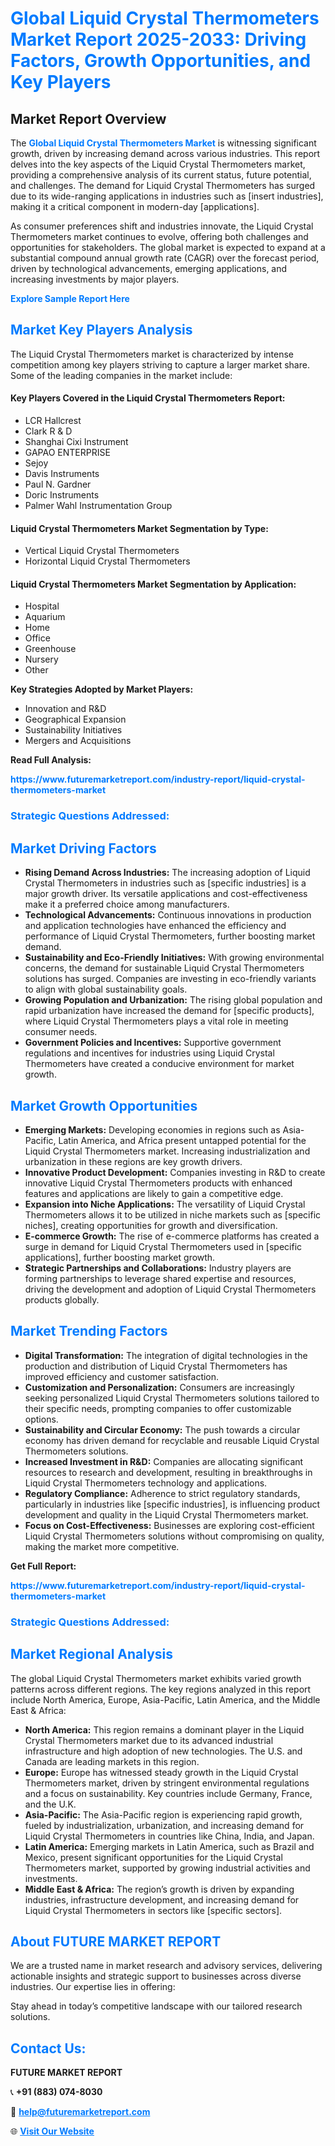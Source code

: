 <h1 style="color: #007BFF;">Global Liquid Crystal Thermometers Market Report 2025-2033: Driving Factors, Growth Opportunities, and Key Players</h1>

<section id="overview">
<h2>Market Report Overview</h2>
<p>The <a href="https://www.futuremarketreport.com/industry-report/liquid-crystal-thermometers-market" style="color: #007BFF; text-decoration: none;"><strong>Global Liquid Crystal Thermometers Market</strong></a> is witnessing significant growth, driven by increasing demand across various industries. This report delves into the key aspects of the Liquid Crystal Thermometers market, providing a comprehensive analysis of its current status, future potential, and challenges. The demand for Liquid Crystal Thermometers has surged due to its wide-ranging applications in industries such as [insert industries], making it a critical component in modern-day [applications].</p>
<p>As consumer preferences shift and industries innovate, the Liquid Crystal Thermometers market continues to evolve, offering both challenges and opportunities for stakeholders. The global market is expected to expand at a substantial compound annual growth rate (CAGR) over the forecast period, driven by technological advancements, emerging applications, and increasing investments by major players.</p>
</section>

<section id="overview">
<p><a href="https://www.futuremarketreport.com/request-sample/reportId=88049" style="color: #007BFF; text-decoration: none;"><strong>Explore Sample Report Here</strong></a></p>
</section>

<section id="key-players">
<h2 style="color: #007BFF;">Market Key Players Analysis</h2>
<p>The Liquid Crystal Thermometers market is characterized by intense competition among key players striving to capture a larger market share. Some of the leading companies in the market include:</p>
<h4>Key Players Covered in the Liquid Crystal Thermometers Report:</h4>
<ul><li>LCR Hallcrest</li><li>Clark R &amp; D</li><li>Shanghai Cixi Instrument</li><li>GAPAO ENTERPRISE</li><li>Sejoy</li><li>Davis Instruments</li><li>Paul N. Gardner</li><li>Doric Instruments</li><li>Palmer Wahl Instrumentation Group</li></ul>
<h4>Liquid Crystal Thermometers Market Segmentation by Type:</h4>
<ul><li>Vertical Liquid Crystal Thermometers</li><li>Horizontal Liquid Crystal Thermometers</li></ul>

<h4>Liquid Crystal Thermometers Market Segmentation by Application:</h4>
<ul><li>Hospital</li><li>Aquarium</li><li>Home</li><li>Office</li><li>Greenhouse</li><li>Nursery</li><li>Other</li></ul>
<p><strong>Key Strategies Adopted by Market Players:</strong></p>
<ul>
<li>Innovation and R&D</li>
<li>Geographical Expansion</li>
<li>Sustainability Initiatives</li>
<li>Mergers and Acquisitions</li>
</ul>
</section>

<section>
<p><strong>Read Full Analysis: </strong></p><a href="https://www.futuremarketreport.com/industry-report/liquid-crystal-thermometers-market" style="color: #007BFF; text-decoration: none;"><strong>https://www.futuremarketreport.com/industry-report/liquid-crystal-thermometers-market</strong></a>
<h3 style="color: #007BFF;">Strategic Questions Addressed:</h3>
</section>

<section id="driving-factors">
<h2 style="color: #007BFF;">Market Driving Factors</h2>
<ul>
<li><strong>Rising Demand Across Industries:</strong> The increasing adoption of Liquid Crystal Thermometers in industries such as [specific industries] is a major growth driver. Its versatile applications and cost-effectiveness make it a preferred choice among manufacturers.</li>
<li><strong>Technological Advancements:</strong> Continuous innovations in production and application technologies have enhanced the efficiency and performance of Liquid Crystal Thermometers, further boosting market demand.</li>
<li><strong>Sustainability and Eco-Friendly Initiatives:</strong> With growing environmental concerns, the demand for sustainable Liquid Crystal Thermometers solutions has surged. Companies are investing in eco-friendly variants to align with global sustainability goals.</li>
<li><strong>Growing Population and Urbanization:</strong> The rising global population and rapid urbanization have increased the demand for [specific products], where Liquid Crystal Thermometers plays a vital role in meeting consumer needs.</li>
<li><strong>Government Policies and Incentives:</strong> Supportive government regulations and incentives for industries using Liquid Crystal Thermometers have created a conducive environment for market growth.</li>
</ul>
</section>

<section id="growth-opportunities">
<h2 style="color: #007BFF;">Market Growth Opportunities</h2>
<ul>
<li><strong>Emerging Markets:</strong> Developing economies in regions such as Asia-Pacific, Latin America, and Africa present untapped potential for the Liquid Crystal Thermometers market. Increasing industrialization and urbanization in these regions are key growth drivers.</li>
<li><strong>Innovative Product Development:</strong> Companies investing in R&D to create innovative Liquid Crystal Thermometers products with enhanced features and applications are likely to gain a competitive edge.</li>
<li><strong>Expansion into Niche Applications:</strong> The versatility of Liquid Crystal Thermometers allows it to be utilized in niche markets such as [specific niches], creating opportunities for growth and diversification.</li>
<li><strong>E-commerce Growth:</strong> The rise of e-commerce platforms has created a surge in demand for Liquid Crystal Thermometers used in [specific applications], further boosting market growth.</li>
<li><strong>Strategic Partnerships and Collaborations:</strong> Industry players are forming partnerships to leverage shared expertise and resources, driving the development and adoption of Liquid Crystal Thermometers products globally.</li>
</ul>
</section>

<section id="trending-factors">
<h2 style="color: #007BFF;">Market Trending Factors</h2>
<ul>
<li><strong>Digital Transformation:</strong> The integration of digital technologies in the production and distribution of Liquid Crystal Thermometers has improved efficiency and customer satisfaction.</li>
<li><strong>Customization and Personalization:</strong> Consumers are increasingly seeking personalized Liquid Crystal Thermometers solutions tailored to their specific needs, prompting companies to offer customizable options.</li>
<li><strong>Sustainability and Circular Economy:</strong> The push towards a circular economy has driven demand for recyclable and reusable Liquid Crystal Thermometers solutions.</li>
<li><strong>Increased Investment in R&D:</strong> Companies are allocating significant resources to research and development, resulting in breakthroughs in Liquid Crystal Thermometers technology and applications.</li>
<li><strong>Regulatory Compliance:</strong> Adherence to strict regulatory standards, particularly in industries like [specific industries], is influencing product development and quality in the Liquid Crystal Thermometers market.</li>
<li><strong>Focus on Cost-Effectiveness:</strong> Businesses are exploring cost-efficient Liquid Crystal Thermometers solutions without compromising on quality, making the market more competitive.</li>
</ul>
</section>

<section>
<p><strong>Get Full Report: </strong></p><a href="https://www.futuremarketreport.com/industry-report/liquid-crystal-thermometers-market" style="color: #007BFF; text-decoration: none;"><strong>https://www.futuremarketreport.com/industry-report/liquid-crystal-thermometers-market</strong></a>
<h3 style="color: #007BFF;">Strategic Questions Addressed:</h3>
</section>


<section id="regional-analysis">
<h2 style="color: #007BFF;">Market Regional Analysis</h2>
<p>The global Liquid Crystal Thermometers market exhibits varied growth patterns across different regions. The key regions analyzed in this report include North America, Europe, Asia-Pacific, Latin America, and the Middle East & Africa:</p>
<ul>
<li><strong>North America:</strong> This region remains a dominant player in the Liquid Crystal Thermometers market due to its advanced industrial infrastructure and high adoption of new technologies. The U.S. and Canada are leading markets in this region.</li>
<li><strong>Europe:</strong> Europe has witnessed steady growth in the Liquid Crystal Thermometers market, driven by stringent environmental regulations and a focus on sustainability. Key countries include Germany, France, and the U.K.</li>
<li><strong>Asia-Pacific:</strong> The Asia-Pacific region is experiencing rapid growth, fueled by industrialization, urbanization, and increasing demand for Liquid Crystal Thermometers in countries like China, India, and Japan.</li>
<li><strong>Latin America:</strong> Emerging markets in Latin America, such as Brazil and Mexico, present significant opportunities for the Liquid Crystal Thermometers market, supported by growing industrial activities and investments.</li>
<li><strong>Middle East & Africa:</strong> The region’s growth is driven by expanding industries, infrastructure development, and increasing demand for Liquid Crystal Thermometers in sectors like [specific sectors].</li>
</ul>
</section>

<footer>
<h2 style="color: #007BFF;">About FUTURE MARKET REPORT</h2>
<p>We are a trusted name in market research and advisory services, delivering actionable insights and strategic support to businesses across diverse industries. Our expertise lies in offering:</p>

<p>Stay ahead in today’s competitive landscape with our tailored research solutions.</p>

<h2 style="color: #007BFF;">Contact Us:</h2>
<p><strong>FUTURE MARKET REPORT</strong></p>
<p>📞 <strong>+91 (883) 074-8030</strong></p>
<p>📧 <strong><a href="mailto:help@futuremarketreport.com" style="color: #007BFF;">help@futuremarketreport.com</a></strong></p>
<p>🌐 <strong><a href="https://www.futuremarketreport.com/" style="color: #007BFF;">Visit Our Website</a></strong></p>
</footer>